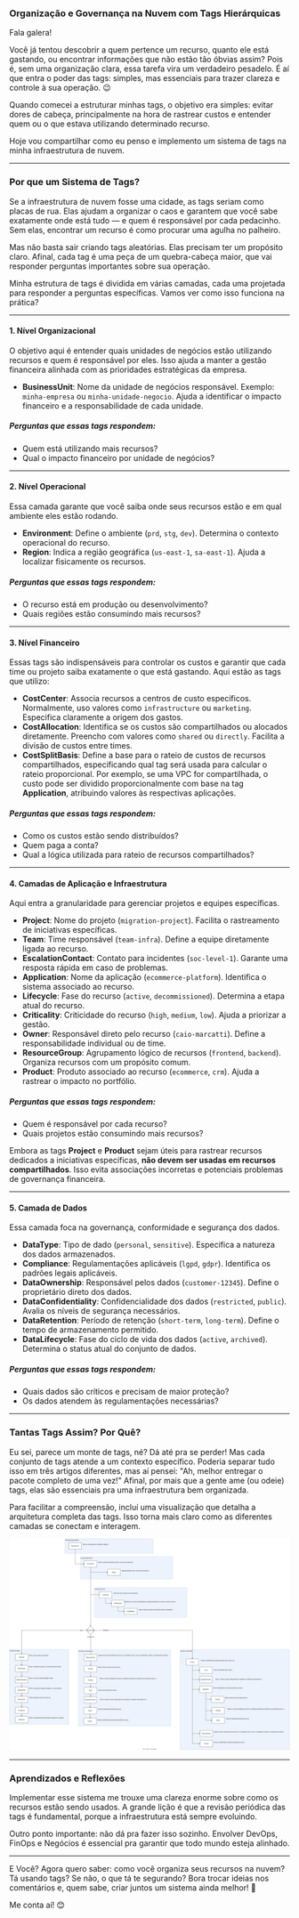 ### **Organização e Governança na Nuvem com Tags Hierárquicas**

Fala galera! 

Você já tentou descobrir a quem pertence um recurso, quanto ele está gastando, ou encontrar informações que não estão tão óbvias assim? Pois é, sem uma organização clara, essa tarefa vira um verdadeiro pesadelo. É aí que entra o poder das tags: simples, mas essenciais para trazer clareza e controle à sua operação. 😉

Quando comecei a estruturar minhas tags, o objetivo era simples: evitar dores de cabeça, principalmente na hora de rastrear custos e entender quem ou o que estava utilizando determinado recurso. 

Hoje vou compartilhar como eu penso e implemento um sistema de tags na minha infraestrutura de nuvem.

---

### **Por que um Sistema de Tags?**
Se a infraestrutura de nuvem fosse uma cidade, as tags seriam como placas de rua. Elas ajudam a organizar o caos e garantem que você sabe exatamente onde está tudo — e quem é responsável por cada pedacinho. Sem elas, encontrar um recurso é como procurar uma agulha no palheiro.

Mas não basta sair criando tags aleatórias. Elas precisam ter um propósito claro. Afinal, cada tag é uma peça de um quebra-cabeça maior, que vai responder perguntas importantes sobre sua operação.

Minha estrutura de tags é dividida em várias camadas, cada uma projetada para responder a perguntas específicas. Vamos ver como isso funciona na prática?

---

#### **1. Nível Organizacional**
O objetivo aqui é entender quais unidades de negócios estão utilizando recursos e quem é responsável por eles. Isso ajuda a manter a gestão financeira alinhada com as prioridades estratégicas da empresa.

- **BusinessUnit**: Nome da unidade de negócios responsável. Exemplo: `minha-empresa` ou `minha-unidade-negocio`. Ajuda a identificar o impacto financeiro e a responsabilidade de cada unidade.

##### **Perguntas que essas tags respondem:**
- Quem está utilizando mais recursos?
- Qual o impacto financeiro por unidade de negócios?

---

#### **2. Nível Operacional**
Essa camada garante que você saiba onde seus recursos estão e em qual ambiente eles estão rodando.

- **Environment**: Define o ambiente (`prd`, `stg`, `dev`). Determina o contexto operacional do recurso.  
- **Region**: Indica a região geográfica (`us-east-1`, `sa-east-1`). Ajuda a localizar fisicamente os recursos.

##### **Perguntas que essas tags respondem:**
- O recurso está em produção ou desenvolvimento?
- Quais regiões estão consumindo mais recursos?

---

#### **3. Nível Financeiro**
Essas tags são indispensáveis para controlar os custos e garantir que cada time ou projeto saiba exatamente o que está gastando. Aqui estão as tags que utilizo:

- **CostCenter**: Associa recursos a centros de custo específicos. Normalmente, uso valores como `infrastructure` ou `marketing`. Especifica claramente a origem dos gastos.  
- **CostAllocation**: Identifica se os custos são compartilhados ou alocados diretamente. Preencho com valores como `shared` ou `directly`. Facilita a divisão de custos entre times.  
- **CostSplitBasis**: Define a base para o rateio de custos de recursos compartilhados, especificando qual tag será usada para calcular o rateio proporcional. Por exemplo, se uma VPC for compartilhada, o custo pode ser dividido proporcionalmente com base na tag **Application**, atribuindo valores às respectivas aplicações.

##### **Perguntas que essas tags respondem:**
- Como os custos estão sendo distribuídos?
- Quem paga a conta?
- Qual a lógica utilizada para rateio de recursos compartilhados?

---

#### **4. Camadas de Aplicação e Infraestrutura**
Aqui entra a granularidade para gerenciar projetos e equipes específicas.

- **Project**: Nome do projeto (`migration-project`). Facilita o rastreamento de iniciativas específicas.  
- **Team**: Time responsável (`team-infra`). Define a equipe diretamente ligada ao recurso.  
- **EscalationContact**: Contato para incidentes (`soc-level-1`). Garante uma resposta rápida em caso de problemas.  
- **Application**: Nome da aplicação (`ecommerce-platform`). Identifica o sistema associado ao recurso.  
- **Lifecycle**: Fase do recurso (`active`, `decommissioned`). Determina a etapa atual do recurso.  
- **Criticality**: Criticidade do recurso (`high`, `medium`, `low`). Ajuda a priorizar a gestão.  
- **Owner**: Responsável direto pelo recurso (`caio-marcatti`). Define a responsabilidade individual ou de time.  
- **ResourceGroup**: Agrupamento lógico de recursos (`frontend`, `backend`). Organiza recursos com um propósito comum.  
- **Product**: Produto associado ao recurso (`ecommerce`, `crm`). Ajuda a rastrear o impacto no portfólio.

##### **Perguntas que essas tags respondem:**
- Quem é responsável por cada recurso?
- Quais projetos estão consumindo mais recursos?

Embora as tags **Project** e **Product** sejam úteis para rastrear recursos dedicados a iniciativas específicas, **não devem ser usadas em recursos compartilhados**. Isso evita associações incorretas e potenciais problemas de governança financeira.

---

#### **5. Camada de Dados**
Essa camada foca na governança, conformidade e segurança dos dados.

- **DataType**: Tipo de dado (`personal`, `sensitive`). Especifica a natureza dos dados armazenados.  
- **Compliance**: Regulamentações aplicáveis (`lgpd`, `gdpr`). Identifica os padrões legais aplicáveis.  
- **DataOwnership**: Responsável pelos dados (`customer-12345`). Define o proprietário direto dos dados.  
- **DataConfidentiality**: Confidencialidade dos dados (`restricted`, `public`). Avalia os níveis de segurança necessários.  
- **DataRetention**: Período de retenção (`short-term`, `long-term`). Define o tempo de armazenamento permitido.  
- **DataLifecycle**: Fase do ciclo de vida dos dados (`active`, `archived`). Determina o status atual do conjunto de dados.

##### **Perguntas que essas tags respondem:**
- Quais dados são críticos e precisam de maior proteção?
- Os dados atendem às regulamentações necessárias?

---

### **Tantas Tags Assim? Por Quê?**
Eu sei, parece um monte de tags, né? Dá até pra se perder! Mas cada conjunto de tags atende a um contexto específico. Poderia separar tudo isso em três artigos diferentes, mas aí pensei: "Ah, melhor entregar o pacote completo de uma vez!" Afinal, por mais que a gente ame (ou odeie) tags, elas são essenciais pra uma infraestrutura bem organizada.

Para facilitar a compreensão, incluí uma visualização que detalha a arquitetura completa das tags. Isso torna mais claro como as diferentes camadas se conectam e interagem.

![Arquitetura de Tags](../tag-architecture.svg)

---

### **Aprendizados e Reflexões**

Implementar esse sistema me trouxe uma clareza enorme sobre como os recursos estão sendo usados. A grande lição é que a revisão periódica das tags é fundamental, porque a infraestrutura está sempre evoluindo.

Outro ponto importante: não dá pra fazer isso sozinho. Envolver DevOps, FinOps e Negócios é essencial pra garantir que todo mundo esteja alinhado.

---

E Você? Agora quero saber: como você organiza seus recursos na nuvem? Tá usando tags? Se não, o que tá te segurando? Bora trocar ideias nos comentários e, quem sabe, criar juntos um sistema ainda melhor! 🚀

Me conta aí! 😊